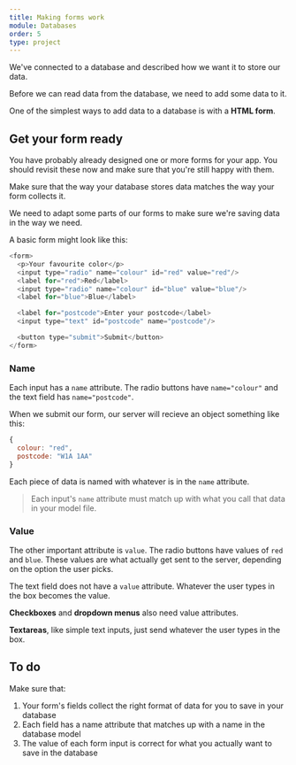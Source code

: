 ```yaml
---
title: Making forms work
module: Databases
order: 5
type: project
---
```


We've connected to a database and described how we want it to store our data.

Before we can read data from the database, we need to add some data to it.

One of the simplest ways to add data to a database is with a **HTML form**.

## Get your form ready

You have probably already designed one or more forms for your app. You should revisit these now and make sure that you're still happy with them.

Make sure that the way your database stores data matches the way your form collects it.

We need to adapt some parts of our forms to make sure we're saving data in the way we need.

A basic form might look like this:

```javascript
<form>
  <p>Your favourite color</p>
  <input type="radio" name="colour" id="red" value="red"/>
  <label for="red">Red</label>
  <input type="radio" name="colour" id="blue" value="blue"/>
  <label for="blue">Blue</label>

  <label for="postcode">Enter your postcode</label>
  <input type="text" id="postcode" name="postcode"/>

  <button type="submit">Submit</button>
</form>
```

### Name

Each input has a `name` attribute. The radio buttons have `name="colour"` and the text field has `name="postcode"`.

When we submit our form, our server will recieve an object something like this:

```javascript
{
  colour: "red",
  postcode: "W1A 1AA"
}
```

Each piece of data is named with whatever is in the `name` attribute.

> Each input's `name` attribute must match up with what you call that data in your model file.

### Value
The other important attribute is `value`. The radio buttons have values of `red` and `blue`. These values are what actually get sent to the server, depending on the option the user picks.

The text field does not have a `value` attribute. Whatever the user types in the box becomes the value.

**Checkboxes** and **dropdown menus** also need value attributes.

**Textareas**, like simple text inputs, just send whatever the user types in the box.

<div class="todo">
  <h2>To do</h2>
  <p>Make sure that:</p>
  <ol>
    <li>Your form's fields collect the right format of data for you to save in your database</li>
    <li>Each field has a name attribute that matches up with a name in the database model</li>
    <li>The value of each form input is correct for what you actually want to save in the database</li>
  </ol>
</div>
